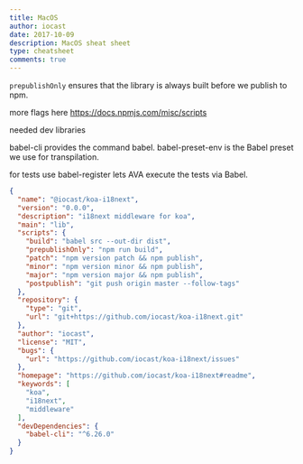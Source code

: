 ```yaml
---
title: MacOS
author: iocast
date: 2017-10-09
description: MacOS sheat sheet
type: cheatsheet
comments: true
---
```


`prepublishOnly` ensures that the library is always built before we publish to npm.

more flags here  https://docs.npmjs.com/misc/scripts

needed dev libraries

babel-cli provides the command babel.
babel-preset-env is the Babel preset we use for transpilation.

for tests use
babel-register lets AVA execute the tests via Babel.


```json
{
  "name": "@iocast/koa-i18next",
  "version": "0.0.0",
  "description": "i18next middleware for koa",
  "main": "lib",
  "scripts": {
    "build": "babel src --out-dir dist",
    "prepublishOnly": "npm run build",
    "patch": "npm version patch && npm publish",
    "minor": "npm version minor && npm publish",
    "major": "npm version major && npm publish",
    "postpublish": "git push origin master --follow-tags"
  },
  "repository": {
    "type": "git",
    "url": "git+https://github.com/iocast/koa-i18next.git"
  },
  "author": "iocast",
  "license": "MIT",
  "bugs": {
    "url": "https://github.com/iocast/koa-i18next/issues"
  },
  "homepage": "https://github.com/iocast/koa-i18next#readme",
  "keywords": [
    "koa",
    "i18next",
    "middleware"
  ],
  "devDependencies": {
    "babel-cli": "^6.26.0"
  }
}
```

